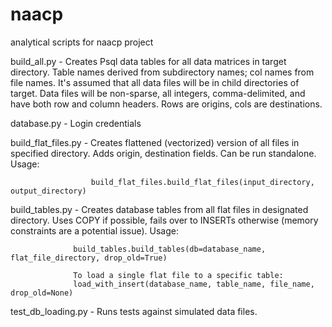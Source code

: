 # naacp
analytical scripts for naacp project

build_all.py - Creates Psql data tables for all data matrices in target directory.
               Table names derived from subdirectory names; col names from file names.
               It's assumed that all data files will be in child directories of target.
               Data files will be non-sparse, all integers, comma-delimited, and
               have both row and column headers.  Rows are origins, cols are destinations.
               
database.py  - Login credentials

build_flat_files.py - Creates flattened (vectorized) version of all files in specified directory.
                      Adds origin, destination fields.  Can be run standalone.  Usage:
                      
                      build_flat_files.build_flat_files(input_directory, output_directory)
                      
build_tables.py - Creates database tables from all flat files in designated directory.  Uses
                  COPY if possible, fails over to INSERTs otherwise (memory constraints are a
                  potential issue).  Usage:
                  
                  build_tables.build_tables(db=database_name, flat_file_directory, drop_old=True)
                  
                  To load a single flat file to a specific table:
                  load_with_insert(database_name, table_name, file_name, drop_old=None)
                  
test_db_loading.py -  Runs tests against simulated data files.                  
                  
